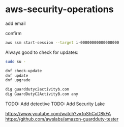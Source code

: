 # aws-security-operations

add email

confirm


```sh
aws ssm start-session --target i-00000000000000000
```

Always good to check for updates:

```sh
sudo su -

dnf check-update
dnf update
dnf upgrade
```



```sh
dig guarddutyc2activityb.com
dig GuardDutyC2ActivityB.com any
```

TODO: Add detective
TODO: Add Security Lake

https://www.youtube.com/watch?v=fpShCxD8kFA
https://github.com/awslabs/amazon-guardduty-tester
